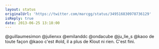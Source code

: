 ```yaml
---
layout: status
originalUrl: 'https://twitter.com/marcgg/status/349516830978736129'
isReply: true
date: 2013-06-25 13:18:00
---
```


@guillaumesimon @julienxx @emilanddc @ondacube @ju_lie_s @kaoo de toute façon @kaoo c'est #old, il a plus de Klout ni rien. C'est fini.
